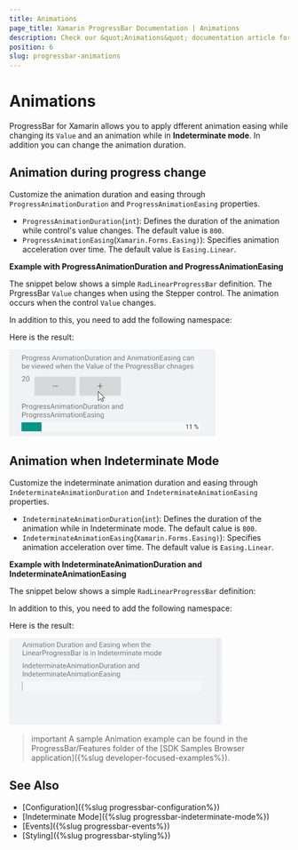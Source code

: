 ```yaml
---
title: Animations
page_title: Xamarin ProgressBar Documentation | Animations
description: Check our &quot;Animations&quot; documentation article for Telerik ProgressBar for Xamarin control.
position: 6
slug: progressbar-animations
---
```


# Animations

ProgressBar for Xamarin allows you to apply dfferent animation easing while changing its `Value` and an animation while in **Indeterminate mode**. In addition you can change the animation duration. 

## Animation during progress change

Customize the animation duration and easing through `ProgressAnimationDuration` and `ProgressAnimationEasing` properties.

* `ProgressAnimationDuration`(`int`): Defines the duration of the animation while control's value changes. The default value is `800`.
* `ProgressAnimationEasing`(`Xamarin.Forms.Easing)`): Specifies animation acceleration over time. The default value is `Easing.Linear`.

**Example with ProgressAnimationDuration and ProgressAnimationEasing**

The snippet below shows a simple `RadLinearProgressBar` definition. The PrgressBar `Value` changes when using the Stepper control. The animation occurs when the control `Value` changes.

<snippet id='progressbar-progress-animation-duration-easing'/>

In addition to this, you need to add the following namespace:

<snippet id='xmlns-telerikprimitives'/>

Here is the result:

![ProgressBar Animation Duration and Easing](images/progress-animation-duration-easing.gif)

## Animation when Indeterminate Mode 

Customize the indeterminate animation duration and easing through `IndeterminateAnimationDuration` and `IndeterminateAnimationEasing` properties.

* `IndeterminateAnimationDuration`(`int`): Defines the duration of the animation while in Indeterminate mode. The default calue is `800`.
* `IndeterminateAnimationEasing`(`Xamarin.Forms.Easing)`): Specifies animation acceleration over time. The default value is `Easing.Linear`.

**Example with IndeterminateAnimationDuration and IndeterminateAnimationEasing**

The snippet below shows a simple `RadLinearProgressBar` definition:

<snippet id='progressbar-indeterminate-animation-duration-easing'/>

In addition to this, you need to add the following namespace:

<snippet id='xmlns-telerikprimitives'/>

Here is the result:

![ProgressBar Indeterminate Animation Duration and Easing](images/indeterminate-animation-duration-easing.gif)

>important A sample Animation example can be found in the ProgressBar/Features folder of the [SDK Samples Browser application]({%slug developer-focused-examples%}).

## See Also

- [Configuration]({%slug progressbar-configuration%})
- [Indeterminate Mode]({%slug progressbar-indeterminate-mode%})
- [Events]({%slug progressbar-events%})
- [Styling]({%slug progressbar-styling%})
